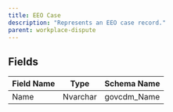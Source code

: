 ```yaml
---
title: EEO Case
description: "Represents an EEO case record."
parent: workplace-dispute
---
```


## Fields

| Field Name | Type | Schema Name |
|------------|------|-------------|
| Name | Nvarchar | govcdm_Name |
